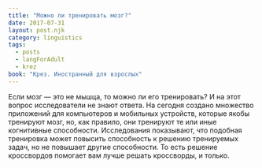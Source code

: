 ```yaml
---
title: "Можно ли тренировать мозг?"
date: 2017-07-31
layout: post.njk
category: linguistics
tags:
  - posts
  - langForAdult
  - krez
book: "Крез. Иностранный для взрослых"
---
```


Если мозг — это не мышца, то можно ли его тренировать? И на этот вопрос исследователи не знают ответа. На сегодня создано множество приложений для компьютеров и мобильных устройств, которые якобы тренируют мозг, но, как правило, они тренируют те или иные когнитивные способности. Исследования показывают, что подобная тренировка может повысить способность к решению тренируемых задач, но не повышает другие способности. То есть решение кроссвордов помогает вам лучше решать кроссворды, и только.
